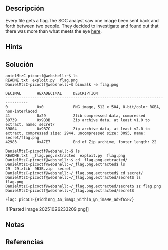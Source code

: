 ## Descripción 
Every file gets a flag.The SOC analyst saw one image been sent back and forth between two people. They decided to investigate and found out that there was more than what meets the eye [here](https://artifacts.picoctf.net/c/260/flag.png).
## Hints

## Solución
```
anielMtzC-picoctf@webshell:~$ ls
README.txt  exploit.py  flag.png
DanielMtzC-picoctf@webshell:~$ binwalk -e flag.png 

DECIMAL       HEXADECIMAL     DESCRIPTION
--------------------------------------------------------------------------------
0             0x0             PNG image, 512 x 504, 8-bit/color RGBA, non-interlaced
41            0x29            Zlib compressed data, compressed
39739         0x9B3B          Zip archive data, at least v1.0 to extract, name: secret/
39804         0x9B7C          Zip archive data, at least v2.0 to extract, compressed size: 2944, uncompressed size: 3095, name: secret/flag.png
42983         0xA7E7          End of Zip archive, footer length: 22

DanielMtzC-picoctf@webshell:~$ ls
README.txt  _flag.png.extracted  exploit.py  flag.png
DanielMtzC-picoctf@webshell:~$ cd _flag.png.extracted/
DanielMtzC-picoctf@webshell:~/_flag.png.extracted$ ls
29  29.zlib  9B3B.zip  secret
DanielMtzC-picoctf@webshell:~/_flag.png.extracted$ cd secret/
DanielMtzC-picoctf@webshell:~/_flag.png.extracted/secret$ ls
flag.png
DanielMtzC-picoctf@webshell:~/_flag.png.extracted/secret$ sz flag.png 
DanielMtzC-picoctf@webshell:~/_flag.png.extracted/secret$ 

Flag: picoCTF{Hiddinng_An_imag3_within_@n_ima9e_ad9f6587}
```
![[Pasted image 20251026233209.png]]
## Notas

## Referencias
